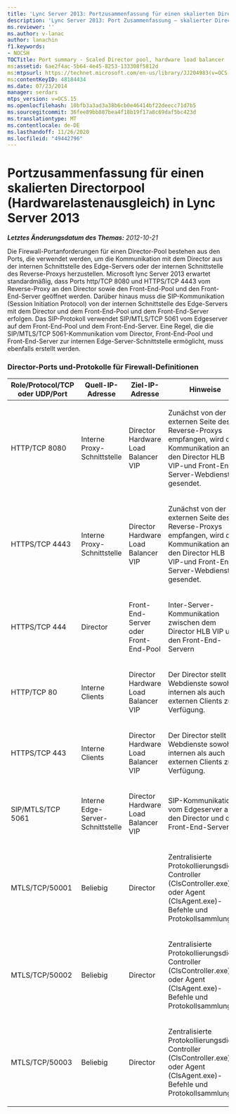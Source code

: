 ```yaml
---
title: 'Lync Server 2013: Portzusammenfassung für einen skalierten Directorpool (Hardwarelastenausgleich)'
description: 'Lync Server 2013: Port Zusammenfassung – skalierter Director-Pool, Hardware-Lastenausgleichsmodul.'
ms.reviewer: ''
ms.author: v-lanac
author: lanachin
f1.keywords:
- NOCSH
TOCTitle: Port summary - Scaled Director pool, hardware load balancer
ms:assetid: 6ae2f4ac-5b64-4e45-8253-133308f5812d
ms:mtpsurl: https://technet.microsoft.com/en-us/library/JJ204983(v=OCS.15)
ms:contentKeyID: 48184434
ms.date: 07/23/2014
manager: serdars
mtps_version: v=OCS.15
ms.openlocfilehash: 10bfb3a3ad3a38b6cb0e46414bf22deecc71d7b5
ms.sourcegitcommit: 36fee89bb887bea4f18b19f17a8c69daf5bc423d
ms.translationtype: MT
ms.contentlocale: de-DE
ms.lasthandoff: 11/26/2020
ms.locfileid: "49442796"
---
```

# <a name="port-summary---scaled-director-pool-hardware-load-balancer-in-lync-server-2013"></a>Portzusammenfassung für einen skalierten Directorpool (Hardwarelastenausgleich) in Lync Server 2013

<div data-xmlns="http://www.w3.org/1999/xhtml">

<div class="topic" data-xmlns="http://www.w3.org/1999/xhtml" data-msxsl="urn:schemas-microsoft-com:xslt" data-cs="https://msdn.microsoft.com/">

<div data-asp="https://msdn2.microsoft.com/asp">



</div>

<div id="mainSection">

<div id="mainBody">

<span> </span>

_**Letztes Änderungsdatum des Themas:** 2012-10-21_

Die Firewall-Portanforderungen für einen Director-Pool bestehen aus den Ports, die verwendet werden, um die Kommunikation mit dem Director aus der internen Schnittstelle des Edge-Servers oder der internen Schnittstelle des Reverse-Proxys herzustellen. Microsoft lync Server 2013 erwartet standardmäßig, dass Ports http/TCP 8080 und HTTPS/TCP 4443 vom Reverse-Proxy an den Director sowie den Front-End-Pool und den Front-End-Server geöffnet werden. Darüber hinaus muss die SIP-Kommunikation (Session Initiation Protocol) von der internen Schnittstelle des Edge-Servers mit dem Director und dem Front-End-Pool und dem Front-End-Server erfolgen. Das SIP-Protokoll verwendet SIP/MTLS/TCP 5061 vom Edgeserver auf dem Front-End-Pool und dem Front-End-Server. Eine Regel, die die SIP/MTLS/TCP 5061-Kommunikation vom Director, Front-End-Pool und Front-End-Server zur internen Edge-Server-Schnittstelle ermöglicht, muss ebenfalls erstellt werden.

### <a name="director-ports-and-protocols-for-firewall-definitions"></a>Director-Ports und-Protokolle für Firewall-Definitionen

<table>
<colgroup>
<col style="width: 25%" />
<col style="width: 25%" />
<col style="width: 25%" />
<col style="width: 25%" />
</colgroup>
<thead>
<tr class="header">
<th>Role/Protocol/TCP oder UDP/Port</th>
<th>Quell-IP-Adresse</th>
<th>Ziel-IP-Adresse</th>
<th>Hinweise</th>
</tr>
</thead>
<tbody>
<tr class="odd">
<td><p>HTTP/TCP 8080</p></td>
<td><p>Interne Proxy-Schnittstelle</p></td>
<td><p>Director Hardware Load Balancer VIP</p></td>
<td><p>Zunächst von der externen Seite des Reverse-Proxys empfangen, wird die Kommunikation an den Director HLB VIP-und Front-End-Server-Webdienste gesendet.</p></td>
</tr>
<tr class="even">
<td><p>HTTPS/TCP 4443</p></td>
<td><p>Interne Proxy-Schnittstelle</p></td>
<td><p>Director Hardware Load Balancer VIP</p></td>
<td><p>Zunächst von der externen Seite des Reverse-Proxys empfangen, wird die Kommunikation an den Director HLB VIP-und Front-End-Server-Webdienste gesendet.</p></td>
</tr>
<tr class="odd">
<td><p>HTTPS/TCP 444</p></td>
<td><p>Director</p></td>
<td><p>Front-End-Server oder Front-End-Pool</p></td>
<td><p>Inter-Server-Kommunikation zwischen dem Director HLB VIP und den Front-End-Servern</p></td>
</tr>
<tr class="even">
<td><p>HTTP/TCP 80</p></td>
<td><p>Interne Clients</p></td>
<td><p>Director Hardware Load Balancer VIP</p></td>
<td><p>Der Director stellt Webdienste sowohl internen als auch externen Clients zur Verfügung.</p></td>
</tr>
<tr class="odd">
<td><p>HTTPS/TCP 443</p></td>
<td><p>Interne Clients</p></td>
<td><p>Director Hardware Load Balancer VIP</p></td>
<td><p>Der Director stellt Webdienste sowohl internen als auch externen Clients zur Verfügung.</p></td>
</tr>
<tr class="even">
<td><p>SIP/MTLS/TCP 5061</p></td>
<td><p>Interne Edge-Server-Schnittstelle</p></td>
<td><p>Director Hardware Load Balancer VIP</p></td>
<td><p>SIP-Kommunikation vom Edgeserver an den Director und die Front-End-Server.</p></td>
</tr>
<tr class="odd">
<td><p>MTLS/TCP/50001</p></td>
<td><p>Beliebig</p></td>
<td><p>Director</p></td>
<td><p>Zentralisierte Protokollierungsdienst Controller (ClsController.exe) oder Agent (ClsAgent.exe)-Befehle und Protokollsammlung</p></td>
</tr>
<tr class="even">
<td><p>MTLS/TCP/50002</p></td>
<td><p>Beliebig</p></td>
<td><p>Director</p></td>
<td><p>Zentralisierte Protokollierungsdienst Controller (ClsController.exe) oder Agent (ClsAgent.exe)-Befehle und Protokollsammlung</p></td>
</tr>
<tr class="odd">
<td><p>MTLS/TCP/50003</p></td>
<td><p>Beliebig</p></td>
<td><p>Director</p></td>
<td><p>Zentralisierte Protokollierungsdienst Controller (ClsController.exe) oder Agent (ClsAgent.exe)-Befehle und Protokollsammlung</p></td>
</tr>
</tbody>
</table>


</div>

<span> </span>

</div>

</div>

</div>

